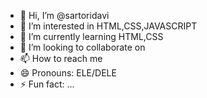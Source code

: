 - 👋 Hi, I’m @sartoridavi
- 👀 I’m interested in HTML,CSS,JAVASCRIPT
- 🌱 I’m currently learning HTML,CSS
- 💞️ I’m looking to collaborate on 
- 📫 How to reach me 
- 😄 Pronouns: ELE/DELE
- ⚡ Fun fact: ...

<!---
sartoridavi/sartoridavi is a ✨ special ✨ repository because its `README.md` (this file) appears on your GitHub profile.
You can click the Preview link to take a look at your changes.
--->
